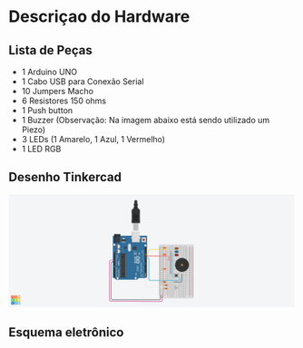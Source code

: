 # Descriçao do Hardware
## Lista de Peças
- 1 Arduino UNO
- 1 Cabo USB para Conexão Serial
- 10 Jumpers Macho
- 6 Resistores 150 ohms
- 1 Push button
- 1 Buzzer (Observação: Na imagem abaixo está sendo utilizado um Piezo)
- 3 LEDs (1 Amarelo, 1 Azul, 1 Vermelho)
- 1 LED RGB

## Desenho Tinkercad

![Imagem Tinkercad Projeto Lembrou](https://github.com/sampaiolucas/Oic_iot_mackenzie-projeto-Lembrou/blob/master/docs/3-hardware/Imagens/Tinkercad.png)

## Esquema eletrônico

